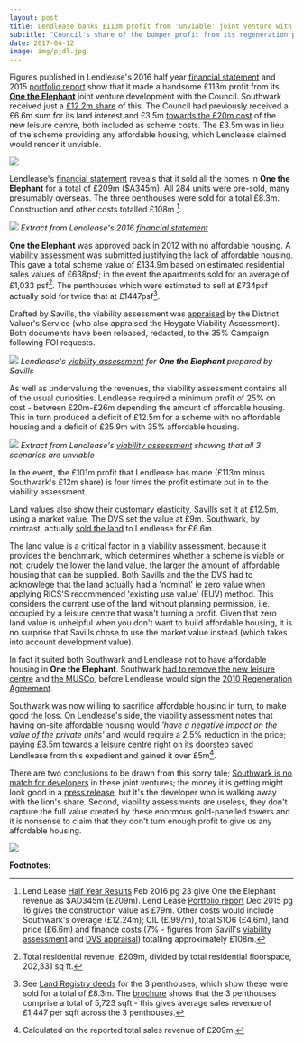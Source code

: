 ```yaml
---
layout: post
title: Lendlease banks £113m profit from 'unviable' joint venture with Southwark
subtitle: "Council's share of the bumper profit from its regeneration partner is a pitiful £12m"
date: 2017-04-12
image: img/pjdl.jpg
---
```

Figures published in Lendlease's 2016 half year [financial statement](https://www.lendlease.com/-/media/llcom/investor-relations/asx-announcements/2016/17022016-lendlease-delivers-double-digit-earnings-growth.ashx) and 2015 [portfolio report](https://www.lendlease.com/-/media/llcom/investor-relations/asx-announcements/2016/17022016-2016-half-year-results-portfolio-report.ashx)
show that it made a handsome £113m profit from its [__One the Elephant__](https://35percent.org/one-the-elephant) joint venture development with the Council. Southwark received just a [£12.2m share](https://www.whatdotheyknow.com/request/profit_overage_payment_received?unfold=1#incoming-881011share) of this. The Council had previously received a £6.6m sum for its land interest and £3.5m [towards the £20m cost](https://www.southwark.gov.uk/news/2017/mar/council-confirms-22m-from-one-the-elephant-will-pay-for-leisure-centre) of the new leisure centre, both included as scheme costs. The £3.5m was in lieu of the scheme providing any affordable housing, which Lendlease claimed would render it unviable.

![](https://35percent.org/img/One_the_Elephant.jpg)

Lendlease's [financial statement](https://www.lendlease.com/-/media/llcom/investor-relations/asx-announcements/2016/17022016-lendlease-delivers-double-digit-earnings-growth.ashx) reveals that it sold all the homes in __One the Elephant__ for a total of £209m ($A345m). All 284 units were pre-sold, many presumably overseas.  The three penthouses were sold for a total £8.3m.  Construction and other costs totalled £108m [^1].

![](https://35percent.org/img/otefinancialstatement.png)
*Extract from Lendlease's 2016 [financial statement](https://www.lendlease.com/-/media/llcom/investor-relations/asx-announcements/2016/17022016-lendlease-delivers-double-digit-earnings-growth.ashx)*

__One the Elephant__ was approved back in 2012 with no affordable housing.  A [viability assessment](https://www.whatdotheyknow.com/request/374643/response/921669/attach/3/170116%20St%20Marys%20Viability%20Assessment%20003%203%20Redacted.pdf) was submitted justifying the lack of affordable housing.  This gave a total scheme value of £134.9m based on estimated residential sales values of £638psf; in the event the apartments sold for an average of £1,033 psf[^2]. The penthouses which were estimated to sell at £734psf actually sold for twice that at £1447psf[^3].

Drafted by Savills, the viability assessment was [appraised](https://35percent.org/img/otedvsredacted.pdf) by the District Valuer's Service (who also appraised the Heygate Viability Assessment).  Both documents have been released, redacted, to the 35% Campaign following FOI requests. 

![](https://35percent.org/img/otefvacover.png)
*Lendlease's [viability assessment](https://www.whatdotheyknow.com/request/374643/response/921669/attach/3/170116%20St%20Marys%20Viability%20Assessment%20003%203%20Redacted.pdf) for __One the Elephant__ prepared by Savills*

As well as undervaluing the revenues, the viability assessment contains all of the usual curiosities. Lendlease required a minimum profit of 25% on cost - between £20m-£26m depending the amount of affordable housing. This in turn produced a deficit of £12.5m for a scheme with no affordable housing and a deficit of £25.9m with 35% affordable housing.

![](https://35percent.org/img/otefvadeficits.png)
*Extract from Lendlease's [viability assessment](https://www.whatdotheyknow.com/request/374643/response/921669/attach/3/170116%20St%20Marys%20Viability%20Assessment%20003%203%20Redacted.pdf) showing that all 3 scenarios are unviable*

In the event, the £101m profit that Lendlease has made (£113m minus Southwark's £12m share) is four times the profit estimate put in to the viability assessment.


[](https://35percent.org/img/otedvsredacted.pdf)

Land values also show their customary elasticity, Savills set it at £12.5m, using a market value.  The DVS set the value at £9m.  Southwark, by contrast, actually [sold the land](https://35percent.org/img/LRegisterOneTheElephant.pdf) to Lendlease for £6.6m.

The land value is a critical factor in a viability assessment, because it provides the benchmark, which determines whether a scheme is viable or not; crudely the lower the land value, the larger the amount of affordable housing that can be supplied.  Both Savills and the the DVS had to acknowlege that the land actually had a 'nominal' ie zero value when applying RICS'S recommended 'existing use value' (EUV) method. This considers the current use of the land without planning permission, i.e. occupied by a leisure centre that wasn't turning a profit. Given that zero land value is unhelpful when you don't want to build affordable housing, it is no surprise that Savills chose to use the market value instead (which takes into account development value).

In fact it suited both Southwark and Lendlease not to have affordable housing in __One the Elephant__. Southwark [had to remove the new leisure centre](https://moderngov.southwark.gov.uk/ieDecisionDetails.aspx?AIId=8877) and [the MUSCo](https://moderngov.southwark.gov.uk/documents/s10891/Elephant%20and%20Castle%20-%20Regeneration%20Agreement%20and%20Disposal%20of%20Associated%20Land%20-%20Report.pdf), before Lendlease would sign the [2010 Regeneration Agreement](https://southwarknotes.files.wordpress.com/2013/02/ra.pdf).

Southwark was now willing to sacrifice affordable housing in turn, to make good the loss.  On Lendlease's side, the viability assessment notes that having on-site affordable housing would _'have a negative impact on the value of the private units'_ and would require a 2.5% reduction in the price; paying £3.5m towards a leisure centre right on its doorstep saved Lendlease from this expedient and gained it over £5m[^4].

There are two conclusions to be drawn from this sorry tale; [Southwark is no match for developers](https://35percent.org/2014-01-11-flogging-the-elephant/) in these joint ventures; the money it is getting might look good in a [press release](https://www.southwark.gov.uk/news/2017/mar/council-confirms-22m-from-one-the-elephant-will-pay-for-leisure-centre), but it's the developer who is walking away with the lion's share. Second, viability assessments are useless, they don't capture the full value created by these enormous gold-panelled towers and it is nonsense to claim that they don't turn enough profit to give us any affordable housing.

![](https://35percent.org/img/onetheelephantgold.jpg)


__Footnotes:__

[^1]: Lend Lease [Half Year Results](https://www.lendlease.com/-/media/llcom/investor-relations/asx-announcements/2016/17022016-lendlease-delivers-double-digit-earnings-growth.ashx) Feb 2016 pg 23 give One the Elephant revenue as $AD345m (£209m).  Lend Lease [Portfolio report](https://www.lendlease.com/-/media/llcom/investor-relations/asx-announcements/2016/17022016-2016-half-year-results-portfolio-report.ashx) Dec 2015 pg 16 gives the construction value as £79m.  Other costs would include Southwark's overage (£12.24m); CIL (£.997m), total S1O6 (£4.6m), land price (£6.6m) and finance costs (7% - figures from Savill's [viability assessment](https://www.whatdotheyknow.com/request/374643/response/921669/attach/3/170116%20St%20Marys%20Viability%20Assessment%20003%203%20Redacted.pdf) and [DVS appraisal](https://35percent.org/img/otedvsredacted.pdf)) totalling approximately £108m.

[^2]: Total residential revenue, £209m, divided by total residential floorspace, 202,331 sq ft.

[^3]: See [Land Registry deeds](https://35percent.org/img/lrdeeds_otepenthouses.pdf) for the 3 penthouses, which show these were sold for a total of £8.3m. The [brochure](https://35percent.org/img/oteskyscapecollection.pdf) shows that the 3 penthouses comprise a total of 5,723 sqft - this gives average sales revenue of £1,447 per sqft across the 3 penthouses.

[^4]: Calculated on the reported total sales revenue of £209m.
